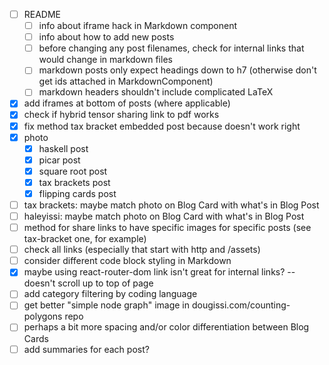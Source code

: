 * [ ] README
  * [ ] info about iframe hack in Markdown component
  * [ ] info about how to add new posts
  * [ ] before changing any post filenames, check for internal links that would change in markdown files
  * [ ] markdown posts only expect headings down to h7 (otherwise don't get ids attached in MarkdownComponent)
  * [ ] markdown headers shouldn't include complicated LaTeX
* [x] add iframes at bottom of posts (where applicable)
* [x] check if hybrid tensor sharing link to pdf works
* [x] fix method tax bracket embedded post because doesn't work right
* [x] photo
  * [x] haskell post
  * [x] picar post
  * [x] square root post
  * [x] tax brackets post
  * [x] flipping cards post
* [ ] tax brackets: maybe match photo on Blog Card with what's in Blog Post
* [ ] haleyissi: maybe match photo on Blog Card with what's in Blog Post
* [ ] method for share links to have specific images for specific posts (see tax-bracket one, for example)
* [ ] check all links (especially that start with http and /assets)
* [ ] consider different code block styling in Markdown
* [x] maybe using react-router-dom link isn't great for internal links? -- doesn't scroll up to top of page
* [ ] add category filtering by coding language
* [ ] get better "simple node graph" image in dougissi.com/counting-polygons repo
* [ ] perhaps a bit more spacing and/or color differentiation between Blog Cards
* [ ] add summaries for each post?